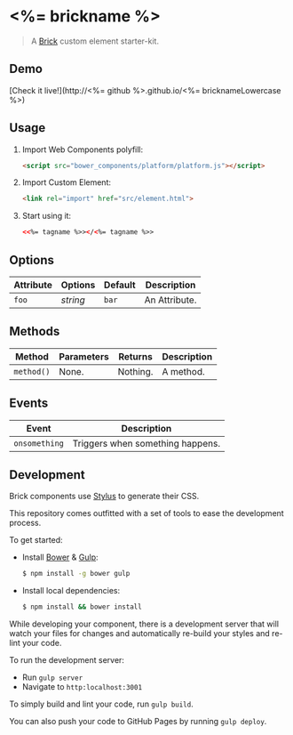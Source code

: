 # <%= brickname %>

> A [Brick](https://github.com/mozilla/brick/) custom element starter-kit.

## Demo

[Check it live!](http://<%= github %>.github.io/<%= bricknameLowercase %>)

## Usage

1. Import Web Components polyfill:

    ```html
    <script src="bower_components/platform/platform.js"></script>
    ```

2. Import Custom Element:

    ```html
    <link rel="import" href="src/element.html">
    ```

3. Start using it:

    ```html
    <<%= tagname %>></<%= tagname %>>
    ```

## Options

Attribute     | Options     | Default      | Description
---           | ---         | ---          | ---
`foo`         | *string*    | `bar`        | An Attribute.

## Methods

Method        | Parameters   | Returns     | Description
---           | ---          | ---         | ---
`method()`    | None.        | Nothing.    | A method.

## Events

Event         | Description
---           | ---
`onsomething` | Triggers when something happens.

## Development

Brick components use [Stylus](http://learnboost.github.com/stylus/) to generate their CSS.

This repository comes outfitted with a set of tools to ease the development process.

To get started:

* Install [Bower](http://bower.io/) & [Gulp](http://gulpjs.com/):

    ```sh
    $ npm install -g bower gulp
    ```

* Install local dependencies:

    ```sh
    $ npm install && bower install
    ```

While developing your component, there is a development server that will watch your files for changes and automatically re-build your styles and re-lint your code.

To run the development server:

* Run `gulp server`
* Navigate to `http:localhost:3001`

To simply build and lint your code, run `gulp build`.

You can also push your code to GitHub Pages by running `gulp deploy`.
